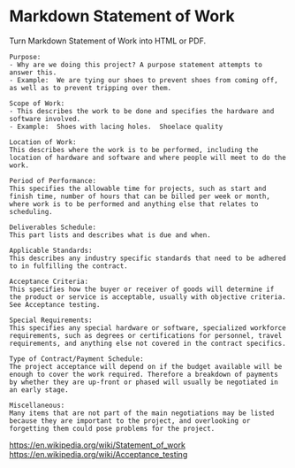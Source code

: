 # Markdown Statement of Work

Turn Markdown Statement of Work into HTML or PDF.

    Purpose:
    - Why are we doing this project? A purpose statement attempts to answer this.
    - Example:  We are tying our shoes to prevent shoes from coming off, as well as to prevent tripping over them.

    Scope of Work:
    - This describes the work to be done and specifies the hardware and software involved.
    - Example:  Shoes with lacing holes.  Shoelace quality 

    Location of Work:
    This describes where the work is to be performed, including the location of hardware and software and where people will meet to do the work.

    Period of Performance:
    This specifies the allowable time for projects, such as start and finish time, number of hours that can be billed per week or month, where work is to be performed and anything else that relates to scheduling.

    Deliverables Schedule:
    This part lists and describes what is due and when.

    Applicable Standards:
    This describes any industry specific standards that need to be adhered to in fulfilling the contract.

    Acceptance Criteria:
    This specifies how the buyer or receiver of goods will determine if the product or service is acceptable, usually with objective criteria. See Acceptance testing.

    Special Requirements:
    This specifies any special hardware or software, specialized workforce requirements, such as degrees or certifications for personnel, travel requirements, and anything else not covered in the contract specifics.

    Type of Contract/Payment Schedule:
    The project acceptance will depend on if the budget available will be enough to cover the work required. Therefore a breakdown of payments by whether they are up-front or phased will usually be negotiated in an early stage.

    Miscellaneous:
    Many items that are not part of the main negotiations may be listed because they are important to the project, and overlooking or forgetting them could pose problems for the project.

https://en.wikipedia.org/wiki/Statement_of_work
https://en.wikipedia.org/wiki/Acceptance_testing

